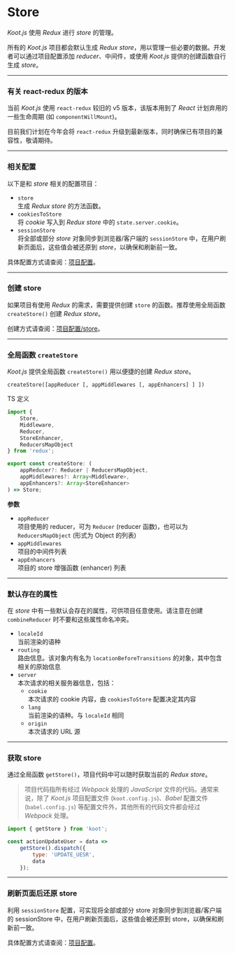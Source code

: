 # Store

_Koot.js_ 使用 _Redux_ 进行 _store_ 的管理。

所有的 _Koot.js_ 项目都会默认生成 _Redux store_，用以管理一些必要的数据。开发者可以通过项目配置添加 _reducer_、中间件，或使用 _Koot.js_ 提供的创建函数自行生成 _store_。

---

### 有关 react-redux 的版本

当前 _Koot.js_ 使用 `react-redux` 较旧的 v5 版本，该版本用到了 _React_ 计划弃用的一些生命周期 (如 `componentWillMount`)。

目前我们计划在今年会将 `react-redux` 升级到最新版本，同时确保已有项目的兼容性，敬请期待。

---

### 相关配置

以下是和 _store_ 相关的配置项目：

-   `store`
    <br>生成 _Redux store_ 的方法函数。
-   `cookiesToStore`
    <br>将 _cookie_ 写入到 _Redux store_ 中的 `state.server.cookie`。
-   `sessionStore`
    <br>将全部或部分 _store_ 对象同步到浏览器/客户端的 `sessionStore` 中，在用户刷新页面后，这些值会被还原到 _store_，以确保和刷新前一致。

具体配置方式请查阅：[项目配置](/config?id=store)。

---

### 创建 store

如果项目有使用 _Redux_ 的需求，需要提供创建 `store` 的函数。推荐使用全局函数 `createStore()` 创建 _Redux store_。

创建方式请查阅：[项目配置/store](/config?id=store)。

---

### 全局函数 `createStore`

_Koot.js_ 提供全局函数 `createStore()` 用以便捷的创建 _Redux store_。

`createStore([appReducer [, appMiddlewares [, appEnhancers] ] ])`

TS 定义

```typescript
import {
    Store,
    Middleware,
    Reducer,
    StoreEnhancer,
    ReducersMapObject
} from 'redux';

export const createStore: (
    appReducer?: Reducer | ReducersMapObject,
    appMiddlewares?: Array<Middleware>,
    appEnhancers?: Array<StoreEnhancer>
) => Store;
```

**参数**

-   `appReducer`
    <br>项目使用的 reducer，可为 `Reducer` (reducer 函数)，也可以为 `ReducersMapObject` (形式为 Object 的列表)
-   `appMiddlewares`
    <br>项目的中间件列表
-   `appEnhancers`
    <br>项目的 store 增强函数 (enhancer) 列表

---

### 默认存在的属性

在 _store_ 中有一些默认会存在的属性，可供项目任意使用。请注意在创建 `combineReducer` 时不要和这些属性命名冲突。

-   `localeId`
    <br>当前渲染的语种
-   `routing`
    <br>路由信息。该对象内有名为 `locationBeforeTransitions` 的对象，其中包含相关的原始信息
-   `server`
    <br>本次请求的相关服务器信息，包括：
    -   `cookie`
        <br>本次请求的 cookie 内容，由 `cookiesToStore` 配置决定其内容
    -   `lang`
        <br>当前渲染的语种。与 `localeId` 相同
    -   `origin`
        <br>本次请求的 URL 源

---

### 获取 store

通过全局函数 `getStore()`，项目代码中可以随时获取当前的 _Redux store_。

> 项目代码指所有经过 _Webpack_ 处理的 _JavaScript_ 文件的代码。通常来说，除了 _Koot.js_ 项目配置文件 (`koot.config.js`)、_Babel_ 配置文件 (`babel.config.js`) 等配置文件外，其他所有的代码文件都会经过 _Webpack_ 处理。

```javascript
import { getStore } from 'koot';

const actionUpdateUser = data =>
    getStore().dispatch({
        type: 'UPDATE_UESR',
        data
    });
```

---

### 刷新页面后还原 store

利用 `sessionStore` 配置，可实现将全部或部分 store 对象同步到浏览器/客户端的 sessionStore 中，在用户刷新页面后，这些值会被还原到 store，以确保和刷新前一致。

具体配置方式请查阅：[项目配置](/config?id=sessionStore)。
